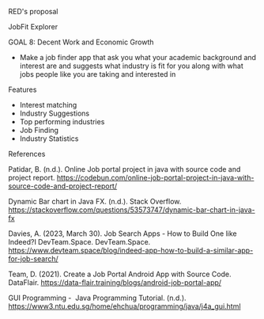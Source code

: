 RED's proposal 

JobFit Explorer 

GOAL 8: Decent Work and Economic Growth

- Make a job finder app that ask you what your academic background and interest are and suggests what industry is fit for you along with what jobs people like you are taking and interested in

Features
- Interest matching 
- Industry Suggestions 
- Top performing industries 
- Job Finding
- Industry Statistics

References

Patidar, B. (n.d.). Online Job portal project in java with source code and project report. https://codebun.com/online-job-portal-project-in-java-with-source-code-and-project-report/

Dynamic Bar chart in Java FX. (n.d.). Stack Overflow. https://stackoverflow.com/questions/53573747/dynamic-bar-chart-in-java-fx

Davies, A. (2023, March 30). Job Search Apps - How to Build One like Indeed?I DevTeam.Space. DevTeam.Space. https://www.devteam.space/blog/indeed-app-how-to-build-a-similar-app-for-job-search/

Team, D. (2021). Create a Job Portal Android App with Source Code. DataFlair. https://data-flair.training/blogs/android-job-portal-app/

GUI Programming -  Java Programming Tutorial. (n.d.). https://www3.ntu.edu.sg/home/ehchua/programming/java/j4a_gui.html

